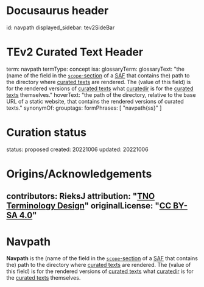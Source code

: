 # Docusaurus header
id: navpath
displayed_sidebar: tev2SideBar
# TEv2 Curated Text Header
term: navpath
termType: concept
isa:
glossaryTerm: 
glossaryText: "the (name of the field in the [`scope`-section](/docs/specs/files/saf#scope-section) of a [SAF](@) that contains the) path to the directory where [curated texts](@) are rendered. The (value of this field) is for the rendered versions of [curated texts](@) what [curatedir](@) is for the [curated texts](@) themselves."
hoverText: "the path of the directory, relative to the base URL of a static website, that contains the rendered versions of curated texts."
synonymOf:
grouptags:
formPhrases: [ "navpath{ss}" ]
# Curation status
status: proposed
created: 20221006
updated: 20221006
# Origins/Acknowledgements
contributors: RieksJ
attribution: "[TNO Terminology Design](https://tno-terminology-design.github.io/tev2-specifications/docs)"
originalLicense: "[CC BY-SA 4.0](http://creativecommons.org/licenses/by-sa/4.0/?ref=chooser-v1)"
---

# Navpath

**Navpath** is the (name of the field in the [`scope`-section](/docs/specs/files/saf#scope-section) of a [SAF](@) that contains the) path to the directory where [curated texts](@) are rendered. The (value of this field) is for the rendered versions of [curated texts](@) what [curatedir](@) is for the [curated texts](@) themselves.
